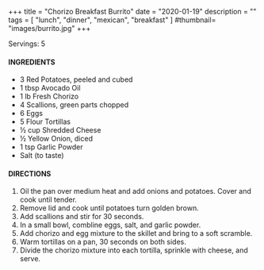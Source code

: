 +++
title = "Chorizo Breakfast Burrito"
date = "2020-01-19"
description = ""
tags = [
    "lunch",
    "dinner",
    "mexican",
    "breakfast"
]
#thumbnail= "images/burrito.jpg"
+++

Servings: 5 <!--more-->

#### INGREDIENTS 

* 3 Red Potatoes, peeled and cubed 
* 1 tbsp Avocado Oil 
* 1 lb Fresh Chorizo 
* 4 Scallions, green parts chopped 
* 6 Eggs 
* 5 Flour Tortillas 
* ½ cup Shredded Cheese 
* ½ Yellow Onion, diced 
* 1 tsp Garlic Powder 
* Salt (to taste)

#### DIRECTIONS 

1. Oil the pan over medium heat and add onions and potatoes. Cover and cook until tender. 
2. Remove lid and cook until potatoes turn golden brown. 
3. Add scallions and stir for 30 seconds. 
4. In a small bowl, combline eggs, salt, and garlic powder. 
4. Add chorizo and egg mixture to the skillet and bring to a soft scramble. 
5. Warm tortillas on a pan, 30 seconds on both sides. 
6. Divide the chorizo mixture into each tortilla, sprinkle with cheese, and serve. 
